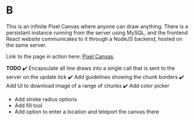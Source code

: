 # B

This is an infinite Pixel Canvas where anyone can draw anything. There is a persistant instance running from the server using MySQL, and the frontend React website communicates to it through a NodeJS backend, hosted on the same server.

Link to the page in action here: [Pixel Canvas](http://devo.esz.us).

**TODO**
✔️ Encapsulate all line draws into a single call that is sent to the server on the update tick
✔️ Add guidelines showing the chunk borders
✔️ Add UI to download image of a range of chunks 
✔️ Add color picker
- Add stroke radius options
- Add fill tool
- Add option to enter a location and teleport the canvas there


